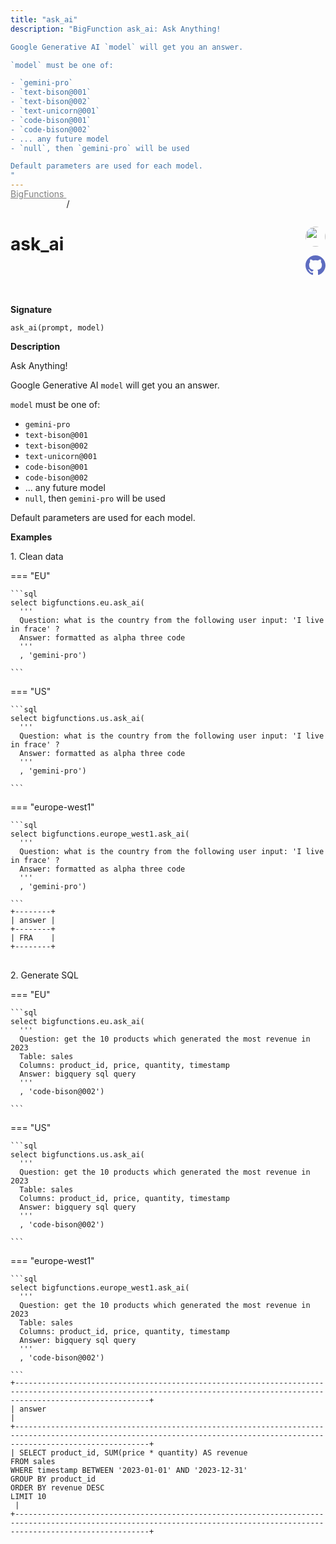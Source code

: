 ```yaml
---
title: "ask_ai"
description: "BigFunction ask_ai: Ask Anything!

Google Generative AI `model` will get you an answer.

`model` must be one of:

- `gemini-pro`
- `text-bison@001`
- `text-bison@002`
- `text-unicorn@001`
- `code-bison@001`
- `code-bison@002`
- ... any future model
- `null`, then `gemini-pro` will be used

Default parameters are used for each model.
"
---
```


<a style="color: gray; position: relative; top: -1rem" href="..">BigFunctions </a> / 

# ask_ai


<div style="position: relative; top: -4rem; margin-bottom:  -2rem; text-align: right; z-index: 9999;">
  
  <a href="https://www.linkedin.com/in/paul-marcombes" title="Author: Paul Marcombes" target="_blank">
    <img src="https://lh3.googleusercontent.com/a-/ACB-R5RDf2yxcw1p_IYLCKmiUIScreatDdhG8B83om6Ohw=s260" width="32" style=" border-radius: 50% !important">
  </a>
  
  <a href="ask_ai.yaml" title="Edit on GitHub" target="_blank"><svg xmlns="http://www.w3.org/2000/svg" width="32" height="32" viewBox="0 0 24 24"><path fill="#5d6cc0" d="M12 0c-6.626 0-12 5.373-12 12 0 5.302 3.438 9.8 8.207 11.387.599.111.793-.261.793-.577v-2.234c-3.338.726-4.033-1.416-4.033-1.416-.546-1.387-1.333-1.756-1.333-1.756-1.089-.745.083-.729.083-.729 1.205.084 1.839 1.237 1.839 1.237 1.07 1.834 2.807 1.304 3.492.997.107-.775.418-1.305.762-1.604-2.665-.305-5.467-1.334-5.467-5.931 0-1.311.469-2.381 1.236-3.221-.124-.303-.535-1.524.117-3.176 0 0 1.008-.322 3.301 1.23.957-.266 1.983-.399 3.003-.404 1.02.005 2.047.138 3.006.404 2.291-1.552 3.297-1.23 3.297-1.23.653 1.653.242 2.874.118 3.176.77.84 1.235 1.911 1.235 3.221 0 4.609-2.807 5.624-5.479 5.921.43.372.823 1.102.823 2.222v3.293c0 .319.192.694.801.576 4.765-1.589 8.199-6.086 8.199-11.386 0-6.627-5.373-12-12-12z"/></svg></a>
</div>



**Signature** 
```
ask_ai(prompt, model)
```

**Description**

Ask Anything!

Google Generative AI `model` will get you an answer.

`model` must be one of:

- `gemini-pro`
- `text-bison@001`
- `text-bison@002`
- `text-unicorn@001`
- `code-bison@001`
- `code-bison@002`
- ... any future model
- `null`, then `gemini-pro` will be used

Default parameters are used for each model.






**Examples**



<span style="color: var(--md-typeset-a-color);">1. Clean data</span>









=== "EU"

    ```sql
    select bigfunctions.eu.ask_ai(
      '''
      Question: what is the country from the following user input: 'I live in frace' ?
      Answer: formatted as alpha three code
      '''
      , 'gemini-pro')
    
    ```




=== "US"

    ```sql
    select bigfunctions.us.ask_ai(
      '''
      Question: what is the country from the following user input: 'I live in frace' ?
      Answer: formatted as alpha three code
      '''
      , 'gemini-pro')
    
    ```




=== "europe-west1"

    ```sql
    select bigfunctions.europe_west1.ask_ai(
      '''
      Question: what is the country from the following user input: 'I live in frace' ?
      Answer: formatted as alpha three code
      '''
      , 'gemini-pro')
    
    ```









<pre style="margin-top: -1rem;">
<code style="padding-top: 0px; padding-bottom: 0px;">+--------+
| answer |
+--------+
| FRA    |
+--------+
</code>
</pre>









<span style="color: var(--md-typeset-a-color);">2. Generate SQL</span>









=== "EU"

    ```sql
    select bigfunctions.eu.ask_ai(
      '''
      Question: get the 10 products which generated the most revenue in 2023
      Table: sales
      Columns: product_id, price, quantity, timestamp
      Answer: bigquery sql query
      '''
      , 'code-bison@002')
    
    ```




=== "US"

    ```sql
    select bigfunctions.us.ask_ai(
      '''
      Question: get the 10 products which generated the most revenue in 2023
      Table: sales
      Columns: product_id, price, quantity, timestamp
      Answer: bigquery sql query
      '''
      , 'code-bison@002')
    
    ```




=== "europe-west1"

    ```sql
    select bigfunctions.europe_west1.ask_ai(
      '''
      Question: get the 10 products which generated the most revenue in 2023
      Table: sales
      Columns: product_id, price, quantity, timestamp
      Answer: bigquery sql query
      '''
      , 'code-bison@002')
    
    ```









<pre style="margin-top: -1rem;">
<code style="padding-top: 0px; padding-bottom: 0px;">+--------------------------------------------------------------------------------------------------------------------------------------------------------------------------+
| answer                                                                                                                                                                   |
+--------------------------------------------------------------------------------------------------------------------------------------------------------------------------+
| SELECT product_id, SUM(price * quantity) AS revenue
FROM sales
WHERE timestamp BETWEEN &#39;2023-01-01&#39; AND &#39;2023-12-31&#39;
GROUP BY product_id
ORDER BY revenue DESC
LIMIT 10
 |
+--------------------------------------------------------------------------------------------------------------------------------------------------------------------------+
</code>
</pre>










